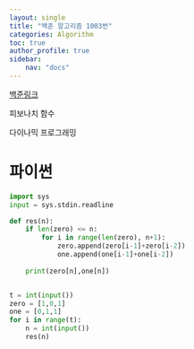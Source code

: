 ```yaml
---
layout: single
title: "백준 알고리즘 1003번"
categories: Algorithm
toc: true
author_profile: true
sidebar:
    nav: "docs"
---
```


[백준링크](https://www.acmicpc.net/problem/1003)


피보나치 함수
<p>
다이나믹 프로그래밍

# 파이썬
```python
import sys
input = sys.stdin.readline

def res(n):
    if len(zero) <= n:
        for i in range(len(zero), n+1):
            zero.append(zero[i-1]+zero[i-2])
            one.append(one[i-1]+one[i-2])
            
    print(zero[n],one[n])


t = int(input())
zero = [1,0,1]
one = [0,1,1]
for i in range(t):
    n = int(input())
    res(n)


```